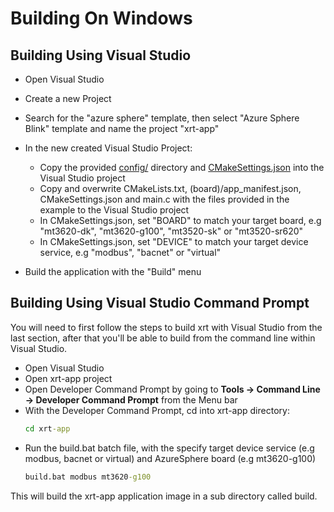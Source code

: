 # Building On Windows

## Building Using Visual Studio

* Open Visual Studio
* Create a new Project 
* Search for the "azure sphere" template, then select
  "Azure Sphere Blink" template and name the project
  "xrt-app"

* In the new created Visual Studio Project:

  * Copy the provided [config/](../config/) directory
    and [CMakeSettings.json](../CMakeSettings.json) 
    into the Visual Studio project
  * Copy and overwrite CMakeLists.txt,
    (board)/app_manifest.json,
    CMakeSettings.json and main.c with the files
    provided in the example to the Visual Studio project
  * In CMakeSettings.json, set "BOARD" to match your target board,
    e.g "mt3620-dk", "mt3620-g100", "mt3520-sk" or "mt3520-sr620"
  * In CMakeSettings.json, set "DEVICE" to match your
    target device service, e.g "modbus", "bacnet" or "virtual"

* Build the application with the "Build" menu

## Building Using Visual Studio Command Prompt

You will need to first follow the steps to build
xrt with Visual Studio from the last section, after
that you'll be able to build from the command line
within Visual Studio.

* Open Visual Studio
* Open xrt-app project
* Open Developer Command Prompt by going to
  **Tools -> Command Line -> Developer Command
  Prompt** from the Menu bar
* With the Developer Command Prompt, cd into xrt-app
  directory:
  ```bat
  cd xrt-app
  ```
* Run the build.bat batch file, with the specify
  target device service (e.g modbus, bacnet or virtual)
  and AzureSphere
  board (e.g mt3620-g100)
  ```bat
  build.bat modbus mt3620-g100
  ```  

This will build the xrt-app application image in a
sub directory called build. 
